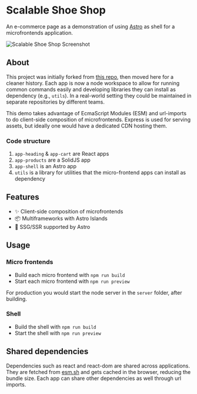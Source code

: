 # Scalable Shoe Shop

An e-commerce page as a demonstration of using [Astro](https://astro.build) as shell for a microfrontends application.

<img src="https://raw.githubusercontent.com/ayoayco/shoe-shop/main/assets/sss-ss.png" alt="Scalable Shoe Shop Screenshot " />

## About

This project was initially forked from [this repo](https://github.com/sasoria/astro-microfrontends), then moved here for a cleaner history. Each app is now a node workspace to allow for running common commands easily and developing libraries they can install as dependency (e.g., `utils`). In a real-world setting they could be maintained in separate repositories by different teams.

This demo takes advantage of EcmaScript Modules (ESM) and url-imports to do client-side composition of microfrontends. Express is used for serving assets, but ideally one would have a dedicated CDN hosting them.

### Code structure
1. `app-heading` & `app-cart` are React apps
2. `app-products` are a SolidJS app
3. `app-shell` is an Astro app
4. `utils` is a library for utilities that the micro-frontend apps can install as dependency

## Features

- ✨ Client-side composition of microfrontends
- 📦 Multiframeworks with Astro Islands
- 🚀 SSG/SSR supported by Astro

## Usage

### Micro frontends

- Build each micro frontend with `npm run build`
- Start each micro frontend with `npm run preview`

For production you would start the node server in the `server` folder, after building.

### Shell

- Build the shell with `npm run build`
- Start the shell with `npm run preview`

## Shared dependencies

Dependencies such as react and react-dom are shared across applications. They are fetched from [esm.sh](https://esm.sh/) and gets cached in the browser, reducing the bundle size. Each app can share other dependencies as well through url imports.
